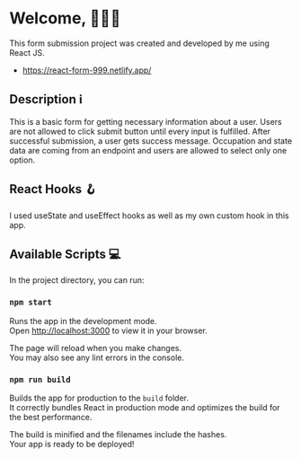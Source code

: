 # Welcome, 👋🏼❕

This form submission project was created and developed by me using React JS.
- https://react-form-999.netlify.app/

## Description ℹ️
This is a basic form for getting necessary information about a user. Users are not allowed to click submit button until every input is fulfilled. After successful submission, a user gets success message. Occupation and state data are coming from an endpoint and users are allowed to select only one option.

## React Hooks 🪝
I used useState and useEffect hooks as well as my own custom hook in this app.


## Available Scripts 💻

In the project directory, you can run:

### `npm start`

Runs the app in the development mode.\
Open [http://localhost:3000](http://localhost:3000) to view it in your browser.

The page will reload when you make changes.\
You may also see any lint errors in the console.

### `npm run build`

Builds the app for production to the `build` folder.\
It correctly bundles React in production mode and optimizes the build for the best performance.

The build is minified and the filenames include the hashes.\
Your app is ready to be deployed!
